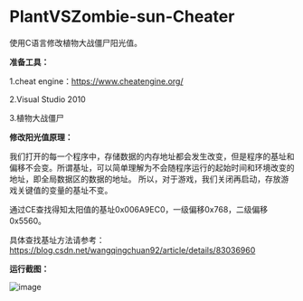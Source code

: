 # PlantVSZombie-sun-Cheater
使用C语言修改植物大战僵尸阳光值。

**准备工具：**

1.cheat engine：https://www.cheatengine.org/

2.Visual Studio 2010

3.植物大战僵尸

**修改阳光值原理：**

我们打开的每一个程序中，存储数据的内存地址都会发生改变，但是程序的基址和偏移不会变。所谓基址，可以简单理解为不会随程序运行的起始时间和环境改变的地址，即全局数据区的数据的地址。 所以，对于游戏，我们关闭再启动，存放游戏关键值的变量的基址不变。

通过CE查找得知太阳值的基址0x006A9EC0，一级偏移0x768，二级偏移0x5560。

具体查找基址方法请参考：https://blog.csdn.net/wangqingchuan92/article/details/83036960

**运行截图：**

![image](https://img-blog.csdn.net/2018101417082530?watermark/2/text/aHR0cHM6Ly9ibG9nLmNzZG4ubmV0L3dhbmdxaW5nY2h1YW45Mg==/font/5a6L5L2T/fontsize/400/fill/I0JBQkFCMA==/dissolve/70)
